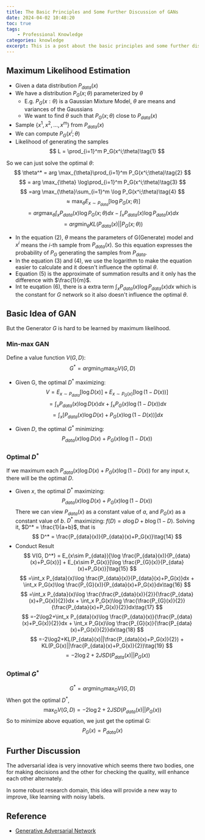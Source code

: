 ```yaml
---
title: The Basic Principles and Some Further Discussion of GANs
date: 2024-04-02 10:48:20
toc: true
tags:
    - Professional Knowledge
categories: knowledge
excerpt: This is a post about the basic principles and some further discussion of GANs.
---
```

## Maximum Likelihood Estimation
+ Given a data distribution $P_{data}(x)$
+ We have a distribution $P_G(x;\theta)$ parameterized by $\theta$ 
    + E.g. $P_G(x:\theta)$ is a Gaussian Mixture Model, $\theta$ are means and variances of the Gaussians
    + We want to find $\theta$ such that $P_G(x;\theta)$ close to $P_{data}(x)$
+ Sample $\{x^1, x^2,...,x^m\}$ from $P_{data}(x)$
+ We can compute $P_G(x^i;\theta)$
+ Likelihood of generating the samples
$$
L = \prod_{i=1}^m P_G(x^i;\theta)\tag{1}
$$

So we can just solve the optimal $\theta$:
$$
\theta^* = arg \max_{\theta}\prod_{i=1}^m P_G(x^i;\theta)\tag{2}
$$
$$
= arg \max_{\theta} \log\prod_{i=1}^m P_G(x^i;\theta)\tag{3}
$$
$$
=arg \max_{\theta}\sum_{i=1}^m \log P_G(x^i;\theta)\tag{4}
$$
$$
\approx \max_{\theta} E_{x\sim P_{data}}[\log P_G(x;\theta)]\tag{5}
$$
$$
=arg \max_{\theta}\int_x P_{data}(x)\log P_G(x;\theta)dx - \int_x P_{data}(x)\log P_{data}(x)dx\tag{6}
$$
$$
=arg \min_{\theta} KL(P_{data}(x)||P_G(x;\theta))\tag{7}
$$
+ In the equation (2), $\theta$ means the parameters of G(Generate) model and $x^i$ means the $i$-th sample from $P_{data}(x)$. So this equation expresses the probability of $P_G$ generating the samples from $P_{data}$.
+ In the equation (3) and (4), we use the logarithm to make the equation easier to calculate and it doesn't influence the optimal $\theta$.
+ Equation (5) is the approximate of summation results and it only has the difference with $\frac{1}{m}$.
+ Int te euqation (6), there is a extra term $\int_x P_{data}(x)\log P_{data}(x)dx$ which is the constant for $G$ network so it also doesn't influence the optimal $\theta$.

## Basic Idea of GAN
But the Generator $G$ is hard to be learned by maximum likelihood.
### Min-max GAN
Define a value function $V(G, D)$:
$$
G^* = arg \min_G \max_D V(G, D)\tag{8}
$$ 
+ Given G, the optimal $D^*$ maximizing:
$$
V = E_{x\sim P_{data}}[\log D(x)] + E_{x\sim P_G(x)}[\log (1-D(x))]\tag{9}
$$
$$
=\int_xP_{data}(x)\log D(x)dx + \int_xP_G(x)\log (1-D(x))dx\tag{10}
$$
$$
=\int_x[P_{data}(x)\log D(x) + P_G(x)\log (1-D(x))]dx\tag{11}
$$

+ Given $D$, the optimal $G^*$ minimizing:
$$
P_{data}(x)\log D(x) + P_G(x)\log (1-D(x))\tag{12}
$$

### Optimal $D^*$
If we maximum each $P_{data}(x)\log D(x) + P_G(x)\log (1-D(x))$ for any input $x$, there will be the optimal $D$.
+ Given $x$, the optimal $D^*$ maximizing:
$$
P_{data}(x)\log D(x) + P_G(x)\log (1-D(x))\tag{13}
$$
There we can view $P_{data}(x)$ as a constant value of $a$, and $P_G(x)$ as a constant value of $b$.
$D^*$ maximizing: $f(D) = a\log D + b\log (1-D)$. Solving it, $D^* = \frac{1}{a+b}$, that is
$$
D^* = \frac{P_{data}(x)}{P_{data}(x)+P_G(x)}\tag{14}
$$
+ Conduct Result
$$
V(G, D^*) = E_{x\sim P_{data}}[\log \frac{P_{data}(x)}{P_{data}(x)+P_G(x)}] + 
E_{x\sim P_G(x)}[\log \frac{P_{G}(x)}{P_{data}(x)+P_G(x)}]\tag{15}
$$
$$
=\int_x P_{data}(x)\log \frac{P_{data}(x)}{P_{data}(x)+P_G(x)}dx + \int_x P_G(x)\log \frac{P_{G}(x)}{P_{data}(x)+P_G(x)}dx\tag{16}
$$
$$
=\int_x P_{data}(x)\log \frac{\frac{P_{data}(x)}{2}}{\frac{P_{data}(x)+P_G(x)}{2}}dx + \int_x P_G(x)\log \frac{\frac{P_{G}(x)}{2}}{\frac{P_{data}(x)+P_G(x)}{2}}dx\tag{17}
$$
$$
=-2\log2+\int_x P_{data}(x)\log \frac{P_{data}(x)}{\frac{P_{data}(x)+P_G(x)}{2}}dx + \int_x P_G(x)\log \frac{P_{G}(x)}{\frac{P_{data}(x)+P_G(x)}{2}}dx\tag{18}
$$
$$
=-2\log2+KL(P_{data}(x)||\frac{P_{data}(x)+P_G(x)}{2}) + KL(P_G(x)||\frac{P_{data}(x)+P_G(x)}{2})\tag{19}
$$
$$
=-2\log2+2JSD(P_{data}(x)||P_G(x))\tag{20}
$$

### Optimal $G^*$
$$
G^* = arg \min_G \max_D V(G, D)
$$
When got the optimal $D^*$,
$$
\max_D V(G, D) = -2\log 2+2JSD(P_{data}(x)||P_G(x))\tag{21}
$$
So to minimize above equation, we just get the optimal G:
$$
P_G(x) = P_{data}(x)\tag{22}
$$

## Further Discussion
The adversarial idea is very innovative which seems there two bodies, one for making decisions and the other for checking the quality, will enhance each other alternately.

In some robust research domain, this idea will provide a new way to improve, like learning with noisy labels. 

## Reference
+ [Generative Adversarial Network](https://www.youtube.com/watch?v=0CKeqXl5IY0&t=5829s)